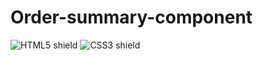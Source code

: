 # Order-summary-component

![HTML5 shield](https://img.shields.io/badge/-HTML5-blue)
![CSS3 shield](https://img.shields.io/badge/-CSS3-orange)
